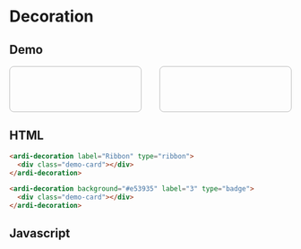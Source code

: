 # Decoration

## Demo

<style>
  ardi-decoration {
    flex-grow: 1;
  }
  .demo-card {
		border: 1px solid rgba(125, 125, 125, 0.5);
		border-radius: 8px;
    height: 5rem;
  }
</style>

<div style="display: flex; gap: 2rem;">

  <ardi-decoration label="Ribbon" type="ribbon">
    <div class="demo-card"></div>
  </ardi-decoration>

  <ardi-decoration background="#e53935" label="3" type="badge">
    <div class="demo-card"></div>
  </ardi-decoration>

</div>

## HTML

```html
<ardi-decoration label="Ribbon" type="ribbon">
  <div class="demo-card"></div>
</ardi-decoration>

<ardi-decoration background="#e53935" label="3" type="badge">
  <div class="demo-card"></div>
</ardi-decoration>
```

## Javascript

[](../components/decoration.js ':include')
